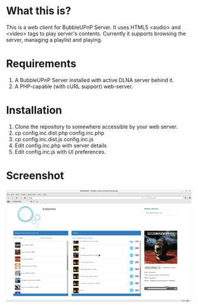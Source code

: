# What this is?
This is a web client for BubbleUPnP Server. It uses HTML5 &lt;audio&gt; and &lt;video&gt; tags to play server's contents.
Currently it supports browsing the server, managing a playlist and playing.

# Requirements
1. A BubbleUPnP Server installed with active DLNA server behind it.
2. A PHP-capable (with cURL support) web-server.

# Installation
1. Clone the repository to somewhere accessible by your web server.
2. cp config.inc.dist.php config.inc.php
3. cp config.inc.dist.js config.inc.js
4. Edit config.inc.php with server details
5. Edit config.inc.js with UI preferences.
  

# Screenshot
![Screenshot](screenshot.png)
